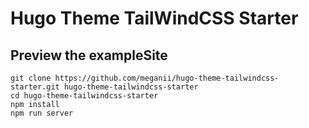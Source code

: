 # Hugo Theme TailWindCSS Starter

## Preview the exampleSite

```shell
git clone https://github.com/meganii/hugo-theme-tailwindcss-starter.git hugo-theme-tailwindcss-starter
cd hugo-theme-tailwindcss-starter
npm install
npm run server
```
